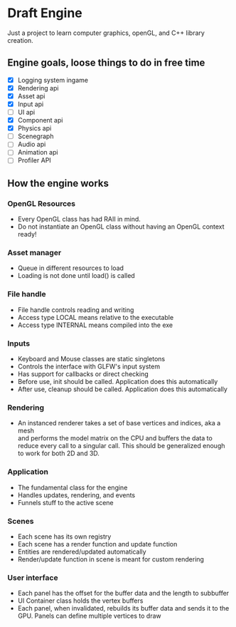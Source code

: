 # Draft Engine
Just a project to learn computer graphics, openGL, and C++ library creation.

## Engine goals, loose things to do in free time
- [x] Logging system ingame
- [x] Rendering api
- [x] Asset api
- [x] Input api
- [ ] UI api
- [x] Component api
- [x] Physics api
- [ ] Scenegraph
- [ ] Audio api
- [ ] Animation api
- [ ] Profiler API

## How the engine works
### OpenGL Resources
- Every OpenGL class has had RAII in mind.
- Do not instantiate an OpenGL class without having an OpenGL context ready!

### Asset manager
- Queue in different resources to load
- Loading is not done until load() is called

### File handle
- File handle controls reading and writing
- Access type LOCAL means relative to the executable
- Access type INTERNAL means compiled into the exe

### Inputs
- Keyboard and Mouse classes are static singletons
- Controls the interface with GLFW's input system
- Has support for callbacks or direct checking
- Before use, init should be called. Application does this automatically
- After use, cleanup should be called. Application does this automatically

### Rendering
- An instanced renderer takes a set of base vertices and indices, aka a mesh  
and performs the model matrix on the CPU and buffers the data to reduce every
call to a singular call. This should be generalized enough to work for both
2D and 3D.

### Application
- The fundamental class for the engine
- Handles updates, rendering, and events
- Funnels stuff to the active scene

### Scenes
- Each scene has its own registry
- Each scene has a render function and update function
- Entities are rendered/updated automatically
- Render/update function in scene is meant for custom rendering

### User interface
- Each panel has the offset for the buffer data and the length to subbuffer
- UI Container class holds the vertex buffers
- Each panel, when invalidated, rebuilds its buffer data and sends it to the GPU.
    Panels can define multiple vertices to draw